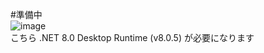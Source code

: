 #準備中  
![image](https://github.com/606musical/CruiseShipStatusDisplay/assets/170735828/db347cf2-f025-4925-af8a-33113d262bca)  
こちら .NET 8.0 Desktop Runtime (v8.0.5) が必要になります
